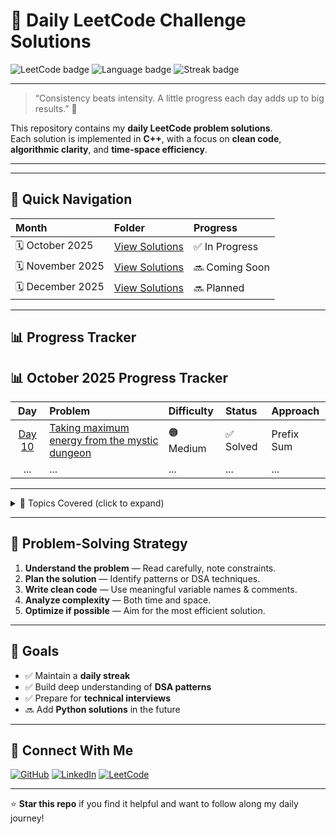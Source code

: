 # 🧠 Daily LeetCode Challenge Solutions

![LeetCode badge](https://img.shields.io/badge/Platform-LeetCode-orange?style=for-the-badge&logo=leetcode)
![Language badge](https://img.shields.io/badge/Language-Python-blue?style=for-the-badge&logo=python)
![Streak badge](https://img.shields.io/badge/Goal-Daily%20Problem%20Solving-brightgreen?style=for-the-badge)


---

> “Consistency beats intensity. A little progress each day adds up to big results.” 💪  

This repository contains my **daily LeetCode problem solutions**.  
Each solution is implemented in **C++**, with a focus on **clean code**, **algorithmic clarity**, and **time-space efficiency**.

---



---

## 🚀 Quick Navigation

| Month | Folder | Progress |
|:------|:--------|:----------|
| 🗓️ October 2025 | [View Solutions](./October2025) | ✅ In Progress |
| 🗓️ November 2025 | [View Solutions](./november2025) | 🔜 Coming Soon |
| 🗓️ December 2025 | [View Solutions](./december2025) | 🔜 Planned |


---

## 📊 Progress Tracker


## 📊 October 2025 Progress Tracker

| Day | Problem | Difficulty | Status | Approach |
|:---:|:--------|:------------|:--------|:-----------|
| [Day 10](./October2025/day_10.py) | [Taking maximum energy from the mystic dungeon](https://leetcode.com/problems/taking-maximum-energy-from-the-mystic-dungeon/) | 🟠 Medium | ✅ Solved | Prefix Sum |
| ... | ... | ... | ... | ... |


---

<details>
<summary>📘 Topics Covered (click to expand)</summary>

- Arrays & Strings  
- Linked Lists  
- Trees & Graphs  
- Stack & Queue  
- Recursion & Backtracking  
- Dynamic Programming  
- Greedy Algorithms  
- Binary Search  
- Sliding Window  
- Bit Manipulation  

</details>

---

## 🧩 Problem-Solving Strategy

1. **Understand the problem** — Read carefully, note constraints.  
2. **Plan the solution** — Identify patterns or DSA techniques.  
3. **Write clean code** — Use meaningful variable names & comments.  
4. **Analyze complexity** — Both time and space.  
5. **Optimize if possible** — Aim for the most efficient solution.

---

## 🏁 Goals

- ✅ Maintain a **daily streak**  
- ✅ Build deep understanding of **DSA patterns**  
- ✅ Prepare for **technical interviews**  
- 🔜 Add **Python solutions** in the future  

---

## 🌟 Connect With Me

[![GitHub](https://img.shields.io/badge/GitHub-TiptoGhosh-black?style=for-the-badge&logo=github)](https://github.com/Tipto-Ghosh)
[![LinkedIn](https://img.shields.io/badge/LinkedIn-Tipto%20Ghosh-blue?style=for-the-badge&logo=linkedin)](https://www.linkedin.com/in/tipto-ghosh-4b0aab283/)
[![LeetCode](https://img.shields.io/badge/LeetCode-TiptoGhosh-orange?style=for-the-badge&logo=leetcode)](https://leetcode.com/u/Tipto_Ghosh/)

---

⭐ **Star this repo** if you find it helpful and want to follow along my daily journey!  
